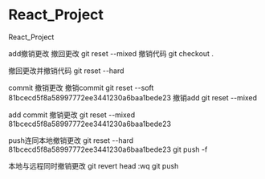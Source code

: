 # React_Project
React_Project

add撤销更改
撤回更改
git reset --mixed
撤销代码
git checkout .

撤回更改并撤销代码
git reset --hard



commit 撤销更改
撤销commit 
git reset --soft 81bcecd5f8a58997772ee3441230a6baa1bede23
撤销add
git reset --mixed

add commit 撤销更改
git reset --mixed 81bcecd5f8a58997772ee3441230a6baa1bede23




push连同本地撤销更改
git reset --hard 81bcecd5f8a58997772ee3441230a6baa1bede23
git push -f

本地与远程同时撤销更改
git revert head
:wq
git push